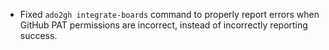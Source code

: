 - Fixed `ado2gh integrate-boards` command to properly report errors when GitHub PAT permissions are incorrect, instead of incorrectly reporting success.

